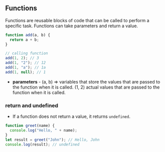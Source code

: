 ## Functions

Functions are reusable blocks of code that can be called to perform a specific task. Functions can take parameters and return a value.

```js
function add(a, b) {
  return a + b;
}

// calling function
add(1, 2); // 3
add(1, "2"); // 12
add(1, "a"); // 1a
add(1, null); // 1
```

- **parameters** - (a, b) => variables that store the values that are passed to the function when it is called.
(1, 2) actual values that are passed to the function when it is called.

### return and undefined

- If a function does not return a value, it returns `undefined`.

```js
function greet(name) {
  console.log("Hello, " + name);
}
let result = greet("John"); // Hello, John
console.log(result); // undefined
```

